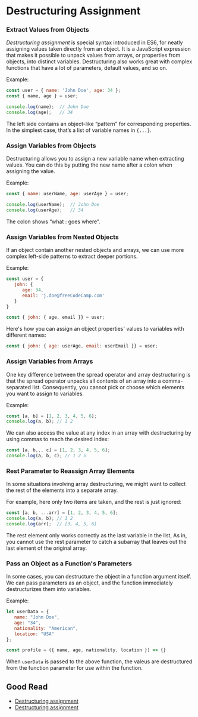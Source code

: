 # Destructuring Assignment

### Extract Values from Objects
*Destructuring assignment* is special syntax introduced in ES6, for neatly assigning values taken directly from an object. It is a JavaScript expression that makes it possible to unpack values from arrays, or properties from objects, into distinct variables. Destructuring also works great with complex functions that have a lot of parameters, default values, and so on.

Example:
```javascript
const user = { name: 'John Doe', age: 34 };
const { name, age } = user;

console.log(name);  // John Doe
console.log(age);   // 34
```

The left side contains an object-like “pattern” for corresponding properties. In the simplest case, that’s a list of variable names in `{...}`.

### Assign Variables from Objects
Destructuring allows you to assign a new variable name when extracting values. You can do this by putting the new name after a colon when assigning the value.

Example:
```javascript
const { name: userName, age: userAge } = user;

console.log(userName);  // John Doe
console.log(userAge);   // 34
```

The colon shows “what : goes where”. 

### Assign Variables from Nested Objects
If an object contain another nested objects and arrays, we can use more complex left-side patterns to extract deeper portions.

Example:
```javascript
const user = {
   john: {
      age: 34,
      email: 'j.doe@freeCodeCamp.com'
   }
}

const { john: { age, email }} = user;
```

Here's how you can assign an object properties' values to variables with different names:
```javascript
const { john: { age: userAge, email: userEmail }} = user;
```

### Assign Variables from Arrays
One key difference between the spread operator and array destructuring is that the spread operator unpacks all contents of an array into a comma-separated list. Consequently, you cannot pick or choose which elements you want to assign to variables.

Example:
```javascript
const [a, b] = [1, 2, 3, 4, 5, 6];
console.log(a, b); // 1 2
```

We can also access the value at any index in an array with destructuring by using commas to reach the desired index:
```javascript
const [a, b,,, c] = [1, 2, 3, 4, 5, 6];
console.log(a, b, c); // 1 2 5
```

### Rest Parameter to Reassign Array Elements
In some situations involving array destructuring, we might want to collect the rest of the elements into a separate array.

For example, here only two items are taken, and the rest is just ignored:
```javascript
const [a, b, ...arr] = [1, 2, 3, 4, 5, 6];
console.log(a, b); // 1 2
console.log(arr);  // [3, 4, 5, 6]
```

The rest element only works correctly as the last variable in the list, As in, you cannot use the rest parameter to catch a subarray that leaves out the last element of the original array.

### Pass an Object as a Function's Parameters
In some cases, you can destructure the object in a function argument itself. We can pass parameters as an object, and the function immediately destructurizes them into variables.

Example:
```javascript
let userData = {
   name: "John Doe",
   age: "34",
   nationality: "American",
   location: "USA"
};

const profile = ({ name, age, nationality, location }) => {}
```
When `userData` is passed to the above function, the valeus are destructured from the function parameter for use within the function.


## Good Read
* [Destructuring assignment](https://javascript.info/destructuring-assignment)
* [Destructuring assignment](https://developer.mozilla.org/en-US/docs/Web/JavaScript/Reference/Operators/Destructuring_assignment)